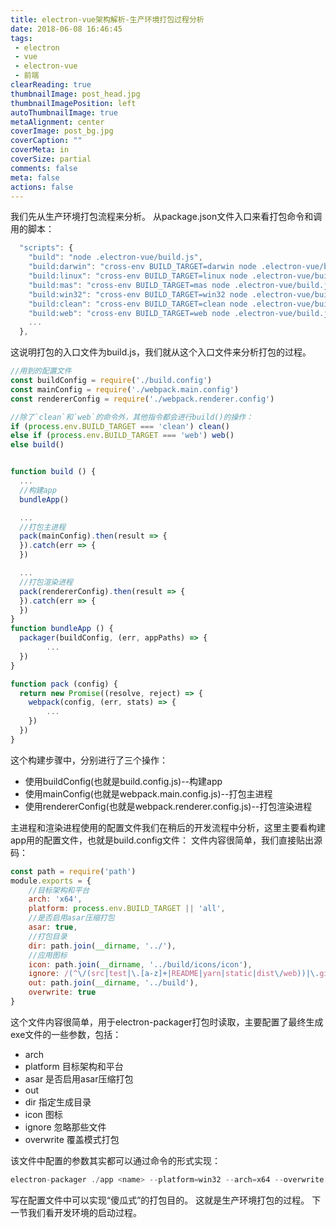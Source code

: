 ```yaml
---
title: electron-vue架构解析-生产环境打包过程分析
date: 2018-06-08 16:46:45
tags:
 - electron
 - vue
 - electron-vue
 - 前端
clearReading: true
thumbnailImage: post_head.jpg
thumbnailImagePosition: left
autoThumbnailImage: true
metaAlignment: center
coverImage: post_bg.jpg
coverCaption: ""
coverMeta: in
coverSize: partial
comments: false
meta: false
actions: false
---
```

<!-- toc -->

我们先从生产环境打包流程来分析。
从package.json文件入口来看打包命令和调用的脚本：

```javascript
  "scripts": {
    "build": "node .electron-vue/build.js",
    "build:darwin": "cross-env BUILD_TARGET=darwin node .electron-vue/build.js",
    "build:linux": "cross-env BUILD_TARGET=linux node .electron-vue/build.js",
    "build:mas": "cross-env BUILD_TARGET=mas node .electron-vue/build.js",
    "build:win32": "cross-env BUILD_TARGET=win32 node .electron-vue/build.js",
    "build:clean": "cross-env BUILD_TARGET=clean node .electron-vue/build.js",
    "build:web": "cross-env BUILD_TARGET=web node .electron-vue/build.js",
    ...
  },
```

这说明打包的入口文件为build.js，我们就从这个入口文件来分析打包的过程。

```javascript
//用到的配置文件
const buildConfig = require('./build.config')
const mainConfig = require('./webpack.main.config')
const rendererConfig = require('./webpack.renderer.config')

//除了`clean`和`web`的命令外，其他指令都会进行build()的操作：
if (process.env.BUILD_TARGET === 'clean') clean()
else if (process.env.BUILD_TARGET === 'web') web()
else build()


function build () {
  ...
  //构建app
  bundleApp()

  ...
  //打包主进程
  pack(mainConfig).then(result => {
  }).catch(err => {
  })

  ...
  //打包渲染进程
  pack(rendererConfig).then(result => {
  }).catch(err => {
  })
}
function bundleApp () {
  packager(buildConfig, (err, appPaths) => {
        ...
  })
}

function pack (config) {
  return new Promise((resolve, reject) => {
    webpack(config, (err, stats) => {
        ...
    })
  })
}
```

这个构建步骤中，分别进行了三个操作：
 - 使用buildConfig(也就是build.config.js)--构建app
 - 使用mainConfig(也就是webpack.main.config.js)--打包主进程
 - 使用rendererConfig(也就是webpack.renderer.config.js)--打包渲染进程

主进程和渲染进程使用的配置文件我们在稍后的开发流程中分析，这里主要看构建app用的配置文件，也就是build.config文件：
文件内容很简单，我们直接贴出源码：

```javascript
const path = require('path')
module.exports = {
    //目标架构和平台
    arch: 'x64',
    platform: process.env.BUILD_TARGET || 'all',
    //是否启用asar压缩打包
    asar: true,
    //打包目录
    dir: path.join(__dirname, '../'),
    //应用图标
    icon: path.join(__dirname, '../build/icons/icon'),
    ignore: /(^\/(src|test|\.[a-z]+|README|yarn|static|dist\/web))|\.gitkeep/,
    out: path.join(__dirname, '../build'),
    overwrite: true
}
```

这个文件内容很简单，用于electron-packager打包时读取，主要配置了最终生成exe文件的一些参数，包括：
 - arch
 - platform
    目标架构和平台
 - asar
    是否启用asar压缩打包
 - out
 - dir
    指定生成目录
 - icon
    图标
 - ignore
    忽略那些文件
 - overwrite
    覆盖模式打包

该文件中配置的参数其实都可以通过命令的形式实现：

```javascript
electron-packager ./app <name> --platform=win32 --arch=x64 --overwrite --ignore=dev-settings
```

写在配置文件中可以实现“傻瓜式”的打包目的。
这就是生产环境打包的过程。
下一节我们看开发环境的启动过程。
